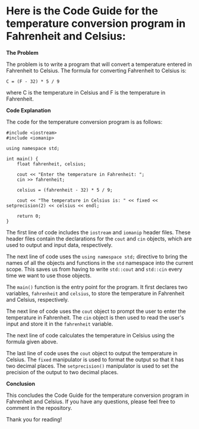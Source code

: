 # Here is the Code Guide for the temperature conversion program in Fahrenheit and Celsius:

**The Problem**

The problem is to write a program that will convert a temperature entered in Fahrenheit to Celsius. The formula for converting Fahrenheit to Celsius is:

```
C = (F - 32) * 5 / 9
```

where C is the temperature in Celsius and F is the temperature in Fahrenheit.

**Code Explanation**

The code for the temperature conversion program is as follows:

```
#include <iostream>
#include <iomanip>

using namespace std;

int main() {
    float fahrenheit, celsius;

    cout << "Enter the temperature in Fahrenheit: ";
    cin >> fahrenheit;

    celsius = (fahrenheit - 32) * 5 / 9;

    cout << "The temperature in Celsius is: " << fixed << setprecision(2) << celsius << endl;

    return 0;
}
```

The first line of code includes the `iostream` and `iomanip` header files. These header files contain the declarations for the `cout` and `cin` objects, which are used to output and input data, respectively.

The next line of code uses the `using namespace std;` directive to bring the names of all the objects and functions in the `std` namespace into the current scope. This saves us from having to write `std::cout` and `std::cin` every time we want to use those objects.

The `main()` function is the entry point for the program. It first declares two variables, `fahrenheit` and `celsius`, to store the temperature in Fahrenheit and Celsius, respectively.

The next line of code uses the `cout` object to prompt the user to enter the temperature in Fahrenheit. The `cin` object is then used to read the user's input and store it in the `fahrenheit` variable.

The next line of code calculates the temperature in Celsius using the formula given above.

The last line of code uses the `cout` object to output the temperature in Celsius. The `fixed` manipulator is used to format the output so that it has two decimal places. The `setprecision()` manipulator is used to set the precision of the output to two decimal places.

**Conclusion**

This concludes the Code Guide for the temperature conversion program in Fahrenheit and Celsius. If you have any questions, please feel free to comment in the repository.

Thank you for reading!